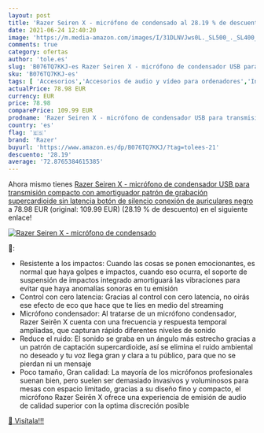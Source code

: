 ```yaml
---
layout: post
title: 'Razer Seiren X - micrófono de condensado al 28.19 % de descuento'
date: 2021-06-24 12:40:20
image: 'https://m.media-amazon.com/images/I/31DLNVJws0L._SL500_._SL400_.jpg'
comments: true
category: ofertas
author: 'tole.es'
slug: 'B076TQ7KKJ-es Razer Seiren X - micrófono de condensador USB para...'
sku: 'B076TQ7KKJ-es'
tags: [ 'Accesorios','Accesorios de audio y vídeo para ordenadores','Informática','Micrófonos para informática','auriculares','razer', ]
actualPrice: 78.98 EUR
currency: EUR
price: 78.98
comparePrice: 109.99 EUR
prodname: 'Razer Seiren X - micrófono de condensador USB para transmisión  compacto con amortiguador  patrón de grabación supercardioide  sin latencia  botón de silencio  conexión de auriculares  negro'
country: 'es'
flag: '🇪🇸'
brand: 'Razer'
buyurl: 'https://www.amazon.es/dp/B076TQ7KKJ/?tag=tolees-21'
descuento: '28.19'
average: '72.8765384615385'
---
```


Ahora mismo tienes [Razer Seiren X - micrófono de condensador USB para transmisión  compacto con amortiguador  patrón de grabación supercardioide  sin latencia  botón de silencio  conexión de auriculares  negro](https://www.amazon.es/dp/B076TQ7KKJ/?tag=tolees-21) a 78.98 EUR (original: 109.99 EUR) (28.19 %  de descuento) en el siguiente enlace!

[![Razer Seiren X - micrófono de condensado](https://m.media-amazon.com/images/I/31DLNVJws0L._SL500_._SL400_.jpg)](https://www.amazon.es/dp/B076TQ7KKJ/?tag=tolees-21)

🔎:

- Resistente a los impactos: Cuando las cosas se ponen emocionantes, es normal que haya golpes e impactos, cuando eso ocurra, el soporte de suspensión de impactos integrado amortiguará las vibraciones para evitar que haya anomalías sonoras en tu emisión
- Control con cero latencia: Gracias al control con cero latencia, no oirás ese efecto de eco que hace que te líes en medio del streaming
- Micrófono condensador: Al tratarse de un micrófono condensador, Razer Seirēn X cuenta con una frecuencia y respuesta temporal ampliadas, que capturan rápido diferentes niveles de sonido
- Reduce el ruido: El sonido se graba en un ángulo más estrecho gracias a un patrón de captación supercardioide, así se elimina el ruido ambiental no deseado y tu voz llega gran y clara a tu público, para que no se pierdan ni un mensaje
- Poco tamaño, Gran calidad: La mayoría de los micrófonos profesionales suenan bien, pero suelen ser demasiado invasivos y voluminosos para mesas con espacio limitado, gracias a su diseño fino y compacto, el micrófono Razer Seirēn X ofrece una experiencia de emisión de audio de calidad superior con la optima discreción posible

[🛒 Visítala!!!](https://www.amazon.es/dp/B076TQ7KKJ/?tag=tolees-21)
